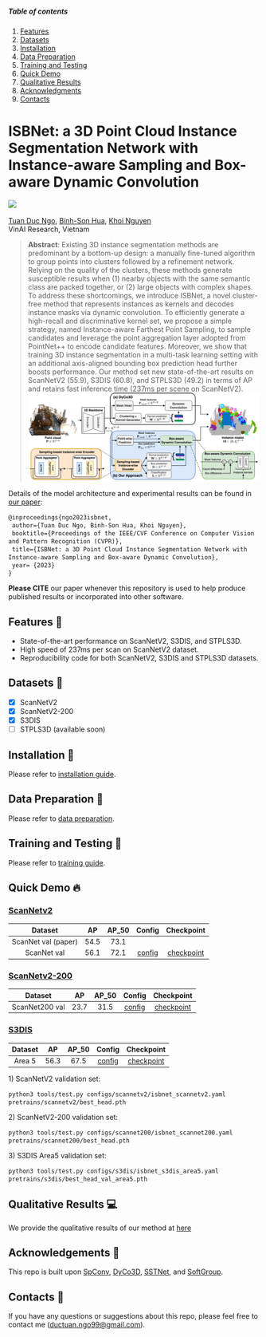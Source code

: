 ##### Table of contents
1. [Features](#Features)
2. [Datasets](#Datasets)
3. [Installation](#Installation)
4. [Data Preparation](#Data-Preparation)
5. [Training and Testing](#Training-and-Testing) 
6. [Quick Demo](#Quick-Demo)
7. [Qualitative Results](#Qualitative-Results)
8. [Acknowledgments](#Acknowledgments)
9. [Contacts](#Contacts)

# ISBNet: a 3D Point Cloud Instance Segmentation Network with Instance-aware Sampling and Box-aware Dynamic Convolution

<a href="https://arxiv.org/abs/2303.00246"><img src="https://img.shields.io/badge/https%3A%2F%2Farxiv.org%2Fabs%2F2303.00246-arxiv-brightgreen"></a>

[Tuan Duc Ngo](https://ngoductuanlhp.github.io/),
[Binh-Son Hua](https://sonhua.github.io/),
[Khoi Nguyen](https://www.khoinguyen.org/)<br>
VinAI Research, Vietnam

> **Abstract**: 
Existing 3D instance segmentation methods are predominant by a bottom-up design: a manually fine-tuned algorithm to group points into clusters followed by a refinement network. Relying on the quality of the clusters, these methods generate susceptible results when (1) nearby objects with the same semantic class are packed together, or (2) large objects with complex shapes. To address these shortcomings, we introduce ISBNet, a novel cluster-free method that represents instances as kernels and decodes instance masks via dynamic convolution. To efficiently generate a high-recall and discriminative kernel set, we propose a simple strategy, named Instance-aware Farthest Point Sampling, to sample candidates and leverage the point aggregation layer adopted from PointNet++ to encode candidate features. Moreover, we show that training 3D instance segmentation in a multi-task learning setting with an additional axis-aligned bounding box prediction head further boosts performance. Our method set new state-of-the-art results on ScanNetV2 (55.9), S3DIS (60.8), and STPLS3D (49.2) in terms of AP and retains fast inference time (237ms per scene on ScanNetV2).
![overview](docs/isbnet_arch.png)

Details of the model architecture and experimental results can be found in [our paper](https://arxiv.org/abs/2303.00246v1):

```bibtext
@inproceedings{ngo2023isbnet,
 author={Tuan Duc Ngo, Binh-Son Hua, Khoi Nguyen},
 booktitle={Proceedings of the IEEE/CVF Conference on Computer Vision and Pattern Recognition (CVPR)},
 title={ISBNet: a 3D Point Cloud Instance Segmentation Network with Instance-aware Sampling and Box-aware Dynamic Convolution},
 year= {2023}
}
```

**Please CITE** our paper whenever this repository is used to help produce published results or incorporated into other software.

## Features :mega:
* State-of-the-art performance on ScanNetV2, S3DIS, and STPLS3D.
* High speed of 237ms per scan on ScanNetV2 dataset.
* Reproducibility code for both ScanNetV2, S3DIS and STPLS3D datasets.

## Datasets :floppy_disk:

- [x] ScanNetV2
- [x] ScanNetV2-200
- [x] S3DIS
- [ ] STPLS3D (available soon)

## Installation :memo:
Please refer to [installation guide](docs/INSTALL.md).

## Data Preparation :hammer:
Please refer to [data preparation](dataset/README.md).

## Training and Testing :train2:
Please refer to [training guide](docs/TRAIN.md).

## Quick Demo :fire:

### [ScanNetv2](https://kaldir.vc.in.tum.de/scannet_benchmark/semantic_instance_3d?metric=ap)

| Dataset | AP | AP_50 | Config | Checkpoint
|:-:|:-:|:-:|:-:|:-:|
| ScanNet val (paper) | 54.5 | 73.1 |
| ScanNet val | 56.1 | 72.1 | [config](configs/scannetv2/isbnet_scannetv2.yaml) | [checkpoint](https://drive.google.com/file/d/1-GQpYlcVRV5r6qDg-Z7_90CIIfu4kmq8/view?usp=sharing) 

### [ScanNetv2-200](https://kaldir.vc.in.tum.de/scannet_benchmark/scannet200_semantic_instance_3d)

| Dataset | AP | AP_50 | Config | Checkpoint
|:-:|:-:|:-:|:-:|:-:|
| ScanNet200 val | 23.7 | 31.5 | [config](configs/scannet200/isbnet_scannet200.yaml) | [checkpoint](https://drive.google.com/file/d/1ZEZgQeT6dIakljSTx4s5YZM0n2rwC3Kw/view?usp=share_link) 


### [S3DIS](http://buildingparser.stanford.edu/dataset.html)

| Dataset | AP | AP_50 | Config | Checkpoint
|:-:|:-:|:-:|:-:|:-:|
| Area 5 | 56.3 | 67.5 | [config](configs/s3dis/isbnet_s3dis_area5.yaml) | [checkpoint](https://drive.google.com/file/d/1oup4nEdgsmdwnMP1TQPmoIqZ8c1RoTgA/view?usp=sharing) 


1\) ScanNetV2 validation set:

```
python3 tools/test.py configs/scannetv2/isbnet_scannetv2.yaml pretrains/scannetv2/best_head.pth
```

2\) ScanNetV2-200 validation set:

```
python3 tools/test.py configs/scannet200/isbnet_scannet200.yaml pretrains/scannet200/best_head.pth
```

3\) S3DIS Area5 validation set:

```
python3 tools/test.py configs/s3dis/isbnet_s3dis_area5.yaml pretrains/s3dis/best_head_val_area5.pth
```
## Qualitative Results :computer:
We provide the qualitative results of our method at [here](docs/QUALITATIVE.md)

## Acknowledgements :clap:
This repo is built upon [SpConv](https://github.com/traveller59/spconv), [DyCo3D](https://github.com/aim-uofa/DyCo3D), [SSTNet](https://github.com/Gorilla-Lab-SCUT/SSTNet), and [SoftGroup](https://github.com/thangvubk/SoftGroup). 

## Contacts :email:
If you have any questions or suggestions about this repo, please feel free to contact me (ductuan.ngo99@gmail.com).